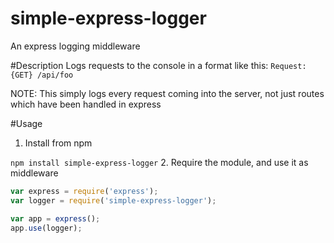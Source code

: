 # simple-express-logger
An express logging middleware

#Description
Logs requests to the console in a format like this: `Request: {GET} /api/foo`

NOTE: This simply logs every request coming into the server, not just routes which have been handled in express

#Usage
1. Install from npm

`npm install simple-express-logger`
2. Require the module, and use it as middleware
```javascript
var express = require('express');
var logger = require('simple-express-logger');

var app = express();
app.use(logger);
```


